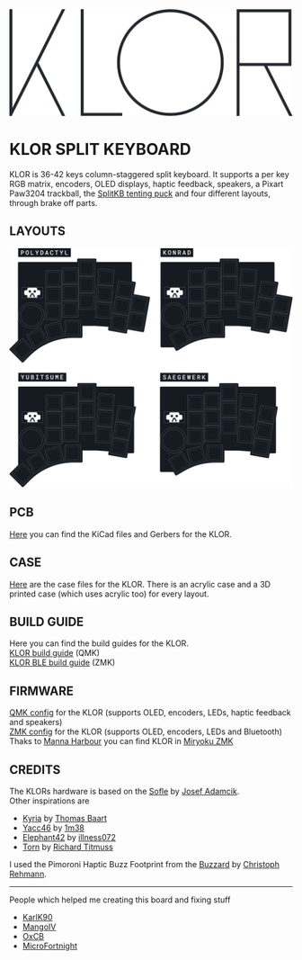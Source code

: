 <picture>
  <source media="(prefers-color-scheme: dark)" srcset="/docs/images/klor-font-logo-dark.svg">
  <source media="(prefers-color-scheme: light)" srcset="/docs/images/klor-font-logo-bright.svg">
  <img alt="KLOR logo font" src="/docs/images/klor-font-logo-bright.svg">
</picture>

# KLOR SPLIT KEYBOARD

KLOR is 36-42 keys column-staggered split keyboard. It supports a per key RGB matrix, encoders, OLED displays, haptic feedback, speakers, a Pixart Paw3204 trackball, the [SplitKB tenting puck](https://splitkb.com/products/tenting-puck) and four different layouts, through brake off parts.


## LAYOUTS

![KLOR layouts](/docs/images/klor-layouts.svg)


## PCB 

[Here](/PCB/) you can find the KiCad files and Gerbers for the KLOR. 


## CASE

[Here](/case/) are the case files for the KLOR. There is an acrylic case and a 3D printed case (which uses acrylic too) for every layout.

## BUILD GUIDE

Here you can find the build guides for the KLOR.\
[KLOR build guide](/docs/buildguide.md) (QMK)\
[KLOR BLE build guide](/docs/buildguide_ble.md) (ZMK)


## FIRMWARE

[QMK config](https://github.com/GEIGEIGEIST/qmk-config-klor) for the KLOR (supports OLED, encoders, LEDs, haptic feedback and speakers)\
[ZMK config](https://github.com/GEIGEIGEIST/zmk-config-klor) for the KLOR (supports OLED, encoders, LEDs and Bluetooth)\
Thaks to [Manna Harbour](https://github.com/manna-harbour) you can find KLOR in [Miryoku ZMK](https://github.com/manna-harbour/miryoku_zmk)


## CREDITS

The KLORs hardware is based on the [Sofle](https://github.com/josefadamcik/SofleKeyboard) by [Josef Adamcik](https://github.com/josefadamcik).\
Other inspirations are 
- [Kyria](https://splitkb.com/products/kyria-pcb-kit) by [Thomas Baart](https://github.com/splitkb)
- [Yacc46](https://github.com/1m38/keyboards/tree/main/yacc46) by [1m38](https://github.com/1m38)
- [Elephant42](https://github.com/illness072/elephant42) by [illness072](https://github.com/illness072)
- [Torn](https://github.com/rtitmuss/torn) by [Richard Titmuss](https://github.com/rtitmuss)

I used the Pimoroni Haptic Buzz Footprint from the [Buzzard](https://github.com/crehmann/Buzzard) by [Christoph Rehmann](https://github.com/crehmann).

***

People which helped me creating this board and fixing stuff
- [KarlK90](https://github.com/KarlK90)
- [MangoIV](https://github.com/MangoIV)
- [OxCB](https://github.com/0xCB-dev)
- [MicroFortnight](microfortnight)